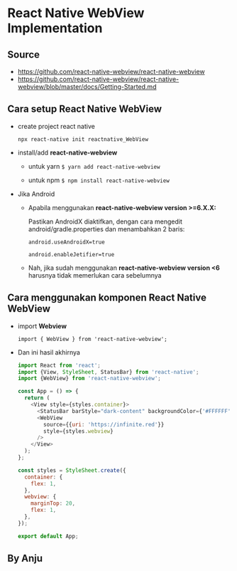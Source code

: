 # React Native WebView Implementation

## Source

- https://github.com/react-native-webview/react-native-webview
- https://github.com/react-native-webview/react-native-webview/blob/master/docs/Getting-Started.md

## Cara setup React Native WebView

- create project react native

  `npx react-native init reactnative_WebView`

- install/add **react-native-webview**

  - untuk yarn
    `$ yarn add react-native-webview`

  - untuk npm
    `$ npm install react-native-webview `

- Jika Android

  - Apabila menggunakan **react-native-webview version >=6.X.X:**

    Pastikan AndroidX diaktifkan, dengan cara mengedit android/gradle.properties dan menambahkan 2 baris:

    `android.useAndroidX=true `

    `android.enableJetifier=true`

  - Nah, jika sudah menggunakan **react-native-webview version <6**
    harusnya tidak memerlukan cara sebelumnya

## Cara menggunakan komponen React Native WebView

- import **Webview**

  `import { WebView } from 'react-native-webview';`

- Dan ini hasil akhirnya

  ```javascript
  import React from 'react';
  import {View, StyleSheet, StatusBar} from 'react-native';
  import {WebView} from 'react-native-webview';

  const App = () => {
    return (
      <View style={styles.container}>
        <StatusBar barStyle="dark-content" backgroundColor={'#FFFFFF'} />
        <WebView
          source={{uri: 'https://infinite.red'}}
          style={styles.webview}
        />
      </View>
    );
  };

  const styles = StyleSheet.create({
    container: {
      flex: 1,
    },
    webview: {
      marginTop: 20,
      flex: 1,
    },
  });

  export default App;
  ```


## By Anju 